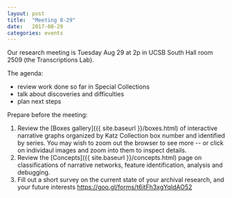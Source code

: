 ```yaml
---
layout: post
title:  "Meeting 8-29"
date:   2017-08-29
categories: events
---
```


Our research meeting is Tuesday Aug 29 at 2p in UCSB South Hall room 2509 (the Transcriptions Lab).

The agenda:

-  review work done so far in Special Collections
-  talk about discoveries and difficulties
-  plan next steps 

Prepare before the meeting:

1. Review the [Boxes gallery]({{ site.baseurl }}/boxes.html) of interactive narrative graphs organized by Katz Collection box number and identified by series. You may wish to zoom out the browser to see more -- or click on individaul images and zoom into them to inspect details.
2. Review the [Concepts]({{ site.baseurl }}/concepts.html) page on classifications of narrative networks, feature identification, analysis and debugging.
3. Fill out a short survey on the current state of your archival research, and your future interests <https://goo.gl/forms/t6itFh3xgYqIdAO52>
